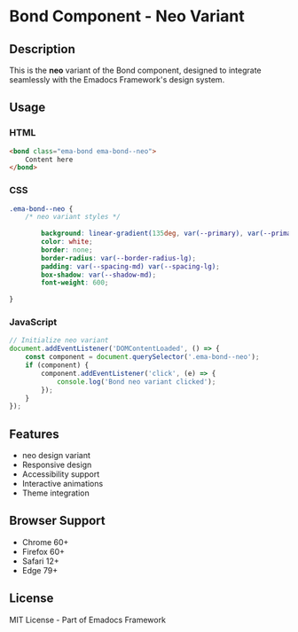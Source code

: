 # Bond Component - Neo Variant

## Description
This is the **neo** variant of the Bond component, designed to integrate seamlessly with the Emadocs Framework's design system.

## Usage

### HTML
```html
<bond class="ema-bond ema-bond--neo">
    Content here
</bond>
```

### CSS
```css
.ema-bond--neo {
    /* neo variant styles */
    
        background: linear-gradient(135deg, var(--primary), var(--primary-dark));
        color: white;
        border: none;
        border-radius: var(--border-radius-lg);
        padding: var(--spacing-md) var(--spacing-lg);
        box-shadow: var(--shadow-md);
        font-weight: 600;
    
}
```

### JavaScript
```javascript
// Initialize neo variant
document.addEventListener('DOMContentLoaded', () => {
    const component = document.querySelector('.ema-bond--neo');
    if (component) {
        component.addEventListener('click', (e) => {
            console.log('Bond neo variant clicked');
        });
    }
});
```

## Features
- neo design variant
- Responsive design
- Accessibility support
- Interactive animations
- Theme integration

## Browser Support
- Chrome 60+
- Firefox 60+
- Safari 12+
- Edge 79+

## License
MIT License - Part of Emadocs Framework

